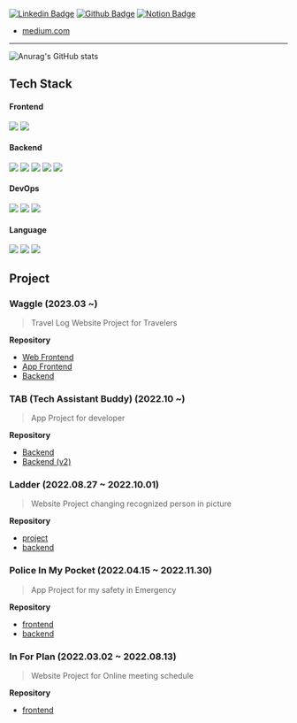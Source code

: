 [![Linkedin Badge](https://img.shields.io/badge/-LinkedIn-blue?style=flat-square&logo=LinkedIn&logoColor=white&link=https://www.linkedin.com/in/jiny1)](https://www.linkedin.com/in/jiny1) [![Github Badge](https://img.shields.io/badge/-Github-181717?style=flat-square&logo=GitHub&logoColor=white&link=https://github.com/yu-heejin)](https://github.com/yu-heejin) [![Notion Badge](https://img.shields.io/badge/-Notion-000000?style=flat-square&logo=Notion&logoColor=white&link=https://delicious-polyester-fd5.notion.site/Tech-Notion-v2-21495cc544804390bd35a829437b7942)](https://delicious-polyester-fd5.notion.site/Tech-Notion-v2-21495cc544804390bd35a829437b7942) 
* [medium.com](https://medium.com/me/stories/public)

---

![Anurag's GitHub stats](https://github-readme-stats.vercel.app/api?username=yu-heejin&count_private=true)  
## Tech Stack
#### Frontend
<img src="https://img.shields.io/badge/React Native-61DAFB?style=flat-square&logo=React&logoColor=black"/> <img src="https://img.shields.io/badge/React-61DAFB?style=flat-square&logo=React&logoColor=black"/>
#### Backend
<img src="https://img.shields.io/badge/Spring Boot-6DB33F?style=flat-square&logo=Spring Boot&logoColor=white"/> <img src="https://img.shields.io/badge/Spring Security-6DB33F?style=flat-square&logo=Spring Security&logoColor=white"/> <img src="https://img.shields.io/badge/Flask-000000?style=flat-square&logo=Flask&logoColor=white"/> <img src="https://img.shields.io/badge/NestJS-E0234E?style=flat-square&logo=NestJS&logoColor=white"/> <img src="https://img.shields.io/badge/Node.js-339933?style=flat-square&logo=Node.js&logoColor=white"/>
#### DevOps
<img src="https://img.shields.io/badge/Docker-2496ED?style=flat-square&logo=Docker&logoColor=white"/> <img src="https://img.shields.io/badge/Nginx-009639?style=flat-square&logo=Nginx&logoColor=white"/> <img src="https://img.shields.io/badge/GitHub Actions-2088FF?style=flat-square&logo=GitHub Actions&logoColor=white"/>
#### Language
<img src="https://img.shields.io/badge/Java-FFFFFF?style=flat-square&logo=OpenJDK&logoColor=black"/> <img src="https://img.shields.io/badge/JavaScript-F7DF1E?style=flat-square&logo=JavaScript&logoColor=black"/> <img src="https://img.shields.io/badge/TypeScript-3178C6?style=flat-square&logo=TypeScript&logoColor=black"/>

## Project
### Waggle (2023.03 ~)
> Travel Log Website Project for Travelers
>
**Repository**
* [Web Frontend](https://github.com/WAGGLE-TEAM/WAGGLE_WEB_FRONTEND)
* [App Frontend](https://github.com/WAGGLE-TEAM/WAGGLE_APP_FRONTEND)
* [Backend](https://github.com/WAGGLE-TEAM/WAGGLE_BACKEND)
### TAB (Tech Assistant Buddy) (2022.10 ~)
> App Project for developer
>
**Repository**
* [Backend](https://github.com/Techeer3-Spring-Study/TAB-Backend)
* [Backend (v2)](https://github.com/Techeer-TAB-Project-Team/TAB-Backend-V2)
### Ladder (2022.08.27 ~ 2022.10.01)
> Website Project changing recognized person in picture
>
**Repository**
* [project](https://github.com/2022-SeongNam-Team-C/Ladder-docker)
* [backend](https://github.com/2022-SeongNam-Team-C/Ladder-Backend)
### Police In My Pocket (2022.04.15 ~ 2022.11.30)
> App Project for my safety in Emergency
>
**Repository**
* [frontend](https://github.com/hanium-project/Police-in-my-pocket-frontend)
* [backend](https://github.com/hanium-project/Police-in-my-pocket-backend)
### In For Plan (2022.03.02 ~ 2022.08.13)
> Website Project for Online meeting schedule
>
**Repository**
* [frontend](https://github.com/team-g-techeer/In-For-Plan-Frontend)
